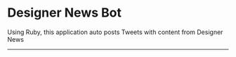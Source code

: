 # Designer News Bot

Using Ruby, this application auto posts Tweets with content from Designer News

---
